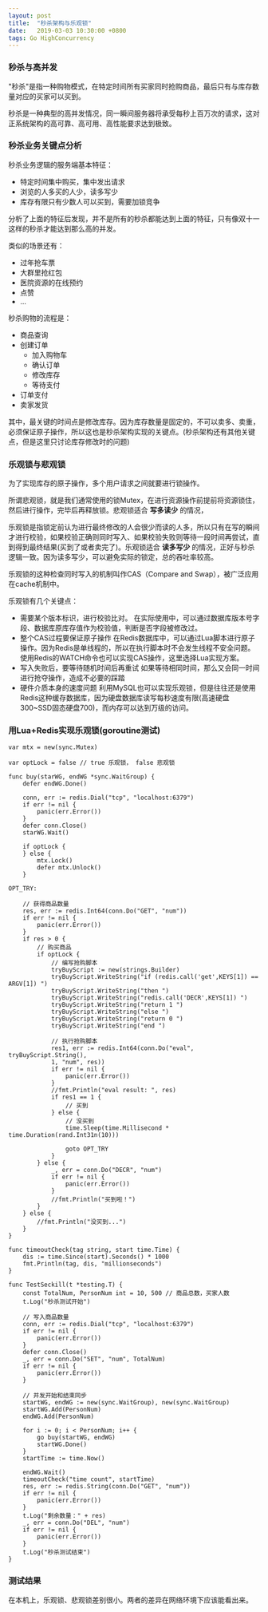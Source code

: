```yaml
---
layout: post
title:  "秒杀架构与乐观锁"
date:   2019-03-03 10:30:00 +0800
tags: Go HighConcurrency
---
```

### 秒杀与高并发
"秒杀"是指一种购物模式，在特定时间所有买家同时抢购商品，最后只有与库存数量对应的买家可以买到。

秒杀是一种典型的高并发情况，同一瞬间服务器将承受每秒上百万次的请求，这对正系统架构的高可靠、高可用、高性能要求达到极致。

### 秒杀业务关键点分析
秒杀业务逻辑的服务端基本特征：
* 特定时间集中购买，集中发出请求
* 浏览的人多买的人少，读多写少
* 库存有限只有少数人可以买到，需要加锁竞争

分析了上面的特征后发现，并不是所有的秒杀都能达到上面的特征，只有像双十一这样的秒杀才能达到那么高的并发。

类似的场景还有：
* 过年抢车票
* 大群里抢红包
* 医院资源的在线预约
* 点赞
* ...

秒杀购物的流程是：
* 商品查询
* 创建订单
	* 加入购物车
	* 确认订单
	* 修改库存
	* 等待支付
* 订单支付
* 卖家发货

其中，最关键的时间点是修改库存。因为库存数量是固定的，不可以卖多、卖重，必须保证原子操作，所以这也是秒杀架构实现的关键点。(秒杀架构还有其他关键点，但是这里只讨论库存修改时的问题)

### 乐观锁与悲观锁
为了实现库存的原子操作，多个用户请求之间就要进行锁操作。

所谓悲观锁，就是我们通常使用的锁Mutex，在进行资源操作前提前将资源锁住，然后进行操作，完毕后再释放锁。悲观锁适合 __写多读少__ 的情况，

乐观锁是指锁定前认为进行最终修改的人会很少而读的人多，所以只有在写的瞬间才进行校验，如果校验正确则同时写入、如果校验失败则等待一段时间再尝试，直到得到最终结果(买到了或者卖完了)。乐观锁适合 __读多写少__ 的情况，正好与秒杀逻辑一致。因为读多写少，可以避免实际的锁定，总的吞吐率较高。

乐观锁的这种检查同时写入的机制叫作CAS（Compare and Swap），被广泛应用在cache机制中。

乐观锁有几个关键点：
* 需要某个版本标识，进行校验比对。
在实际使用中，可以通过数据库版本号字段、数据库原库存值作为校验值，判断是否字段被修改过。
* 整个CAS过程要保证原子操作
在Redis数据库中，可以通过Lua脚本进行原子操作。因为Redis是单线程的，所以在执行脚本时不会发生线程不安全问题。使用Redis的WATCH命令也可以实现CAS操作，这里选择Lua实现方案。
* 写入失败后，要等待随机时间后再重试
如果等待相同时间，那么又会同一时间进行抢夺操作，造成不必要的踩踏
* 硬件介质本身的速度问题
利用MySQL也可以实现乐观锁，但是往往还是使用Redis这种缓存数据库，因为硬盘数据库读写每秒速度有限(高速硬盘300~SSD固态硬盘700)，而内存可以达到万级的访问。

### 用Lua+Redis实现乐观锁(goroutine测试)
```
var mtx = new(sync.Mutex)

var optLock = false // true 乐观锁， false 悲观锁

func buy(starWG, endWG *sync.WaitGroup) {
	defer endWG.Done()

	conn, err := redis.Dial("tcp", "localhost:6379")
	if err != nil {
		panic(err.Error())
	}
	defer conn.Close()
	starWG.Wait()

	if optLock {
	} else {
		mtx.Lock()
		defer mtx.Unlock()
	}

OPT_TRY:

	// 获得商品数量
	res, err := redis.Int64(conn.Do("GET", "num"))
	if err != nil {
		panic(err.Error())
	}
	if res > 0 {
		// 购买商品
		if optLock {
			// 编写抢购脚本
			tryBuyScript := new(strings.Builder)
			tryBuyScript.WriteString("if (redis.call('get',KEYS[1]) == ARGV[1]) ")
			tryBuyScript.WriteString("then ")
			tryBuyScript.WriteString("redis.call('DECR',KEYS[1]) ")
			tryBuyScript.WriteString("return 1 ")
			tryBuyScript.WriteString("else ")
			tryBuyScript.WriteString("return 0 ")
			tryBuyScript.WriteString("end ")

			// 执行抢购脚本
			res1, err := redis.Int64(conn.Do("eval", tryBuyScript.String(), 
			1, "num", res))
			if err != nil {
				panic(err.Error())
			}
			//fmt.Println("eval result: ", res)
			if res1 == 1 {
				// 买到
			} else {
				// 没买到
				time.Sleep(time.Millisecond * time.Duration(rand.Int31n(10)))

				goto OPT_TRY
			}
		} else {
			_, err = conn.Do("DECR", "num")
			if err != nil {
				panic(err.Error())
			}
			//fmt.Println("买到啦！")
		}
	} else {
		//fmt.Println("没买到...")
	}
}

func timeoutCheck(tag string, start time.Time) {
	dis := time.Since(start).Seconds() * 1000
	fmt.Println(tag, dis, "millionseconds")
}

func TestSeckill(t *testing.T) {
	const TotalNum, PersonNum int = 10, 500 // 商品总数，买家人数
	t.Log("秒杀测试开始")

	// 写入商品数量
	conn, err := redis.Dial("tcp", "localhost:6379")
	if err != nil {
		panic(err.Error())
	}
	defer conn.Close()
	_, err = conn.Do("SET", "num", TotalNum)
	if err != nil {
		panic(err.Error())
	}

	// 并发开始和结束同步
	startWG, endWG := new(sync.WaitGroup), new(sync.WaitGroup)
	startWG.Add(PersonNum)
	endWG.Add(PersonNum)

	for i := 0; i < PersonNum; i++ {
		go buy(startWG, endWG)
		startWG.Done()
	}
	startTime := time.Now()

	endWG.Wait()
	timeoutCheck("time count", startTime)
	res, err := redis.String(conn.Do("GET", "num"))
	if err != nil {
		panic(err.Error())
	}
	t.Log("剩余数量：" + res)
	_, err = conn.Do("DEL", "num")
	if err != nil {
		panic(err.Error())
	}
	t.Log("秒杀测试结束")
}
```

### 测试结果
在本机上，乐观锁、悲观锁差别很小。两者的差异在网络环境下应该能看出来。


